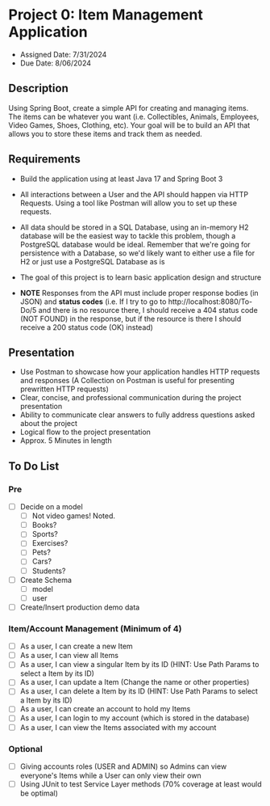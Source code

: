 # Project 0: Item Management Application

* Assigned Date: 7/31/2024
* Due Date: 8/06/2024

## Description

Using Spring Boot, create a simple API for creating and managing items. The items can be whatever you want (i.e. Collectibles, Animals, Employees, Video Games, Shoes, Clothing, etc). Your goal will be to build an API that allows you to store these items and track them as needed.

## Requirements
- Build the application using at least Java 17 and Spring Boot 3

- All interactions between a User and the API should happen via HTTP Requests. Using a tool like Postman will allow you to set up these requests.

- All data should be stored in a SQL Database, using an in-memory H2 database will be the easiest way to tackle this problem, though a PostgreSQL database would be ideal. Remember that we're going for persistence with a Database, so we'd likely want to either use a file for H2 or just use a PostgreSQL Database as is

- The goal of this project is to learn basic application design and structure

- **NOTE** Responses from the API must include proper response bodies (in JSON) and **status codes** (i.e. If I try to go to http://localhost:8080/To-Do/5 and there is no resource there, I should receive a 404 status code (NOT FOUND) in the response, but if the resource is there I should receive a 200 status code (OK) instead)

## Presentation
- Use Postman to showcase how your application handles HTTP requests and responses (A Collection on Postman is useful for presenting prewritten HTTP requests)
- Clear, concise, and professional communication during the project presentation
- Ability to communicate clear answers to fully address questions asked about the project
- Logical flow to the project presentation
- Approx. 5 Minutes in length

## To Do List
### Pre
  - [ ] Decide on a model
      - [ ] Not video games! Noted.
      - [ ] Books?
      - [ ] Sports?
      - [ ] Exercises?
      - [ ] Pets?
      - [ ] Cars?
      - [ ] Students?
  - [ ] Create Schema
    - [ ] model
    - [ ] user
  - [ ] Create/Insert production demo data
### Item/Account Management (Minimum of 4)
  - [ ] As a user, I can create a new Item
  - [ ] As a user, I can view all Items
  - [ ] As a user, I can view a singular Item by its ID (HINT: Use Path Params to select a Item by its ID)
  - [ ] As a user, I can update a Item (Change the name or other properties)
  - [ ] As a user, I can delete a Item by its ID (HINT: Use Path Params to select a Item by its ID)
  - [ ] As a user, I can create an account to hold my Items
  - [ ] As a user, I can login to my account (which is stored in the database)
  - [ ] As a user, I can view the Items associated with my account
### Optional
  - [ ] Giving accounts roles (USER and ADMIN) so Admins can view everyone's Items while a User can only view their own
  - [ ] Using JUnit to test Service Layer methods (70% coverage at least would be optimal)
